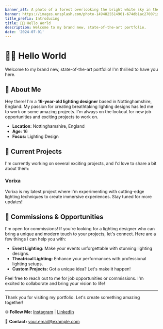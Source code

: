 ```yaml
---
banner_alt: A photo of a forest overlooking the bright white sky in the background
banner: https://images.unsplash.com/photo-1494825514961-674db1ac2700?ixid=MnwxMjA3fDB8MHxwaG90by1wYWdlfHx8fGVufDB8fHx8
title_prefix: Introducing
title: 👋🏻 Hello World
description: Welcome to my brand new, state-of-the-art portfolio.
date: '2024-07-01'
---
```


# 👋🏻 Hello World

Welcome to my brand new, state-of-the-art portfolio! I'm thrilled to have you here. 

## 🌟 About Me

Hey there! I'm a **16-year-old lighting designer** based in Nottinghamshire, England. My passion for creating breathtaking lighting designs has led me to work on some amazing projects. I'm always on the lookout for new job opportunities and exciting projects to work on. 

- **Location:** Nottinghamshire, England
- **Age:** 16
- **Focus:** Lighting Design

## 🚀 Current Projects

I'm currently working on several exciting projects, and I'd love to share a bit about them:

### Vorixa

Vorixa is my latest project where I'm experimenting with cutting-edge lighting techniques to create immersive experiences. Stay tuned for more updates!

## 💼 Commissions & Opportunities

I'm open for commissions! If you're looking for a lighting designer who can bring a unique and modern touch to your projects, let's connect. Here are a few things I can help you with:

- **Event Lighting:** Make your events unforgettable with stunning lighting designs.
- **Theatrical Lighting:** Enhance your performances with professional lighting setups.
- **Custom Projects:** Got a unique idea? Let's make it happen!

Feel free to reach out to me for job opportunities or commissions. I'm excited to collaborate and bring your vision to life!

---

Thank you for visiting my portfolio. Let's create something amazing together!

🌐 **Follow Me:** [Instagram](https://www.instagram.com) | [LinkedIn](https://www.linkedin.com)

📧 **Contact:** [your.email@example.com](mailto:your.email@example.com)
